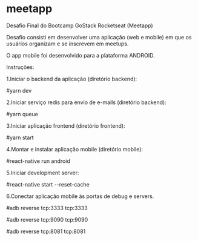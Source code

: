# meetapp
Desafio Final do Bootcamp GoStack Rocketseat (Meetapp)

Desafio consisti em desenvolver uma aplicação (web e mobile) em que os usuários organizam e se inscrevem em meetups. 

O app mobile foi desenvolvido para a plataforma ANDROID. 

Instruções:

1.Iniciar o backend da aplicação (diretório backend):

#yarn dev

2.Iniciar serviço redis para envio de e-mails (diretório backend):

#yarn queue

3.Iniciar aplicação frontend (diretório frontend):

#yarn start

4.Montar e instalar aplicação mobile (diretório mobile):

#react-native run android

5.Iniciar development server:

#react-native start --reset-cache

6.Conectar aplicação mobile às portas de debug e servers.

#adb reverse tcp:3333 tcp:3333

#adb reverse tcp:9090 tcp:9090

#adb reverse tcp:8081 tcp:8081
